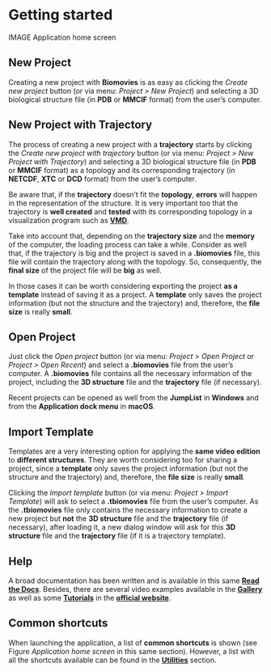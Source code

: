 # Getting started

IMAGE
Application home screen

## New Project 

Creating a new project with **Biomovies** is as easy as clicking the _Create new project_ button (or via menu: _Project > New Project_) and selecting a 3D biological structure file (in **PDB** or **MMCIF** format) from the user’s computer.

## New Project with Trajectory

The process of creating a new project with a **trajectory** starts by clicking the _Create new project with trajectory_ button (or via menu: _Project > New Project with Trajectory_) and selecting a 3D biological structure file (in **PDB** or **MMCIF** format) as a topology and its corresponding trajectory (in **NETCDF**, **XTC** or **DCD** format) from the user’s computer.

Be aware that, if the **trajectory** doesn’t fit the **topology**, **errors** will happen in the representation of the structure. It is very important too that the trajectory is **well created** and **tested** with its corresponding topology in a visualization program such as [**VMD**](https://www.ks.uiuc.edu/Research/vmd/).

Take into account that, depending on the **trajectory size** and the **memory** of the computer, the loading process can take a while. Consider as well that, if the trajectory is big and the project is saved in a **.biomovies** file, this file will contain the trajectory along with the topology. So, consequently, the **final size** of the project file will be **big** as well.

In those cases it can be worth considering exporting the project **as a template** instead of saving it as a project. A **template** only saves the project information (but not the structure and the trajectory) and, therefore, the **file size** is really **small**. 

## Open Project 

Just click the _Open project_ button (or via menu: _Project > Open Project_ or _Project > Open Recent_) and select a **.biomovies** file from the user’s computer. A **.biomovies** file contains all the necessary information of the project, including the **3D structure** file and the **trajectory** file (if necessary). 

Recent projects can be opened as well from the **JumpList** in **Windows** and from the **Application dock menu** in **macOS**.

## Import Template

Templates are a very interesting option for applying the **same video edition** to **different structures**. They are worth considering too for sharing a project, since a **template** only saves the project information (but not the structure and the trajectory) and, therefore, the **file size** is really **small**. 

Clicking the _Import template_ button (or via menu: _Project > Import Template_) will ask to select a **.tbiomovies** file from the user’s computer. As the **.tbiomovies** file only contains the necessary information to create a new project but **not** the **3D structure** file and the **trajectory** file (if necessary), after loading it, a new dialog window will ask for this **3D structure** file and the **trajectory** file (if it is a trajectory template).

## Help

A broad documentation has been written and is available in this same [**Read the Docs**](introduction.html). Besides, there are several video examples available in the [**Gallery**](https://gbayarri.github.io/biomovies/#gallery) as well as some [**Tutorials**](https://gbayarri.github.io/biomovies/#tutorials) in the [**official website**](https://gbayarri.github.io/biomovies).

## Common shortcuts

When launching the application, a list of **common shortcuts** is shown (see Figure _Application home screen_ in this same section). However, a list with all the shortcuts available can be found in the [**Utilities**](utilities.html#shortcuts) section.
